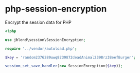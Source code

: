 # php-session-encryption

Encrypt the session data for PHP

```PHP
<?php

use jblond\session\SessionEncryption;

require '../vendor/autoload.php';

$key = 'random2376289uwq8239872deadAnimal2398rz3BeefBurger';

session_set_save_handler(new SessionEncryption($key));
```
